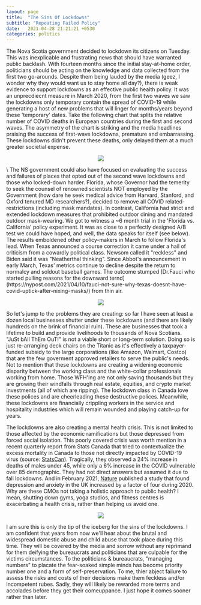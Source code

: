 ```yaml
---
layout: page
title:  "The Sins Of Lockdowns"
subtitle: "Repeating Failed Policy"
date:   2021-04-28 21:21:21 +0530
categories: politics
---
```


The Nova Scotia government decided to lockdown its citizens on Tuesday. This was inexplicable and frustrating news that should have warranted public backlash. With fourteen months since the initial stay-at-home order, politicians should be acting on the knowledge and data collected from the first two go-arounds. Despite them being lauded by the media (geez, I wonder why they would want us to stay home all day?), there is weak evidence to support lockdowns as an effective public health policy. It was an unprecdiecnt measure in March 2020, from the first two waves we saw the lockdowns only temporary contain the spread of COVID-19 while generating a host of new problems that will linger for months/years beyond these 'temporary' dates.  Take the following chart that splits the relative number of COVID deaths in European countries during the first and second waves. The asymmetry of the chart is striking and the media headlines praising the success of first-wave lockdowns, premature and embarrassing. These lockdowns didn't prevent these deaths, only delayed them at a much greater societial expense.


<p align="center">
  <img align="center" src="https://jfm-data.github.io/assets/img/second_wave.png">
</p>  
\
The NS government could also have focused on evaluating the success and failures of places that opted out of the second wave lockdowns and those who locked-down harder. Florida, whose Governor had the temerity to seek the counsel of renowned scientists NOT employed by the Government (how dare he seek medical advice from Harvard, Stanford, and Oxford tenured MD researchers?), decided to remove all COVID related-restrictions (including mask mandates). In contrast, California had strict and extended lockdown measures that prohibited outdoor dining and mandated outdoor mask-wearing. We got to witness a ~6 month trial in the 'Florida vs. California' policy experiment. It was as close to a perfectly designed A/B test we could have hoped, and well, the data speaks for itself (see below). The results emboldened other policy-makers in March to follow Florida's lead. When Texas announced a course correction it came under a hail of criticism from a cowardly political class. Newsom called it "reckless" and Biden said it was "Neatherthal thinking". Since Abbot's announcement in early March, Texas' metrics continue to decline despite the return to normalcy and soldout baseball games.  The outcome stumped [Dr.Fauci who started pulling reasons for the downward ternd](https://nypost.com/2021/04/10/fauci-not-sure-why-texas-doesnt-have-covid-uptick-after-nixing-masks/) from thin air.  

<p align="center">
  <img align="center" src="https://jfm-data.github.io/assets/img/fla_cali_covid.jpg">
</p>    

So let's jump to the problems they are creating: so far I have seen at least a dozen local businesses shutter under these lockdowns (and there are likely hundreds on the brink of financial ruin). These are businesses that took a lifetime to build and provide livelihoods to thousands of Nova Scotians. "JuSt bAil ThEm OuT!" is not a viable short or long-term solution. Doing so is just re-arranging deck chairs on the Titanic as it's effectively a taxpayer-funded subsidy to the large corporations (like Amazon, Walmart, Costco) that are the few goverment approved retailers to serve the public's needs. Not to mention that these lockdowns are creating a widening economic disparity between the working class and the white-collar professionals working from home. Those WFH'ing are not only saving thousands but they are growing their windfalls through real estate, equities, and crypto market investments (all of which are ripping). The lockdown class in Canada love these polices and are cheerleading these destructive polices. Meanwhile, these lockdowns are financially crippling workers in the service and hospitality industries which will remain wounded and playing catch-up for years.  

The lockdowns are also creating a mental health crisis. This is not limited to those affected by the economic ramifications but those depressed from forced social isolation. This poorly covered crisis was worth mention in a recent quarterly report from Stats Canada that tried to contextualize the excess mortality in Canada to those not directly impacted by COVID-19 virus (source: [StatsCan](https://www150.statcan.gc.ca/n1/en/daily-quotidien/210310/dq210310c-eng.pdf?st=fHDKnpD3)). Tragically, they observed a 24% increase in deaths of males under 45, while only a 6% increase in the COVID vulnerable over 85 demographic. They had not direct answers but assumed it due to fall lockdowns. And in February 2021, [Nature](https://www.nature.com/articles/d41586-021-00175-z) published a study that found depression and anxiety in the UK increased by a factor of four during 2020. Why are these CMOs not taking a holistic approach to public health? I mean, shutting down gyms, yoga studios, and fitness centres is exacerbating a health crisis, rather than helping us avoid one.

<p align="center">
  <img align="center" src="https://jfm-data.github.io/assets/img/mental_health.png">
</p>  

I am sure this is only the tip of the iceberg for the sins of the lockdowns. I am confident that years from now we'll hear about the brutal and widespread domestic abuse and child abuse that took place during this time. They will be covered by the media and sorrow without any reprimand for them deifying the bureaucrats and politicians that are culpable for the victims circumstances. To the politicians & bureaucrats, "managing numbers" to placate the fear-soaked simple minds has become priority number one and a form of self-preservation. To me, thier abject failure to assess the risks and costs of their decisions make them feckless and/or incompetent rubes. Sadly, they will likely be rewarded more terms and accolades before they get their comeuppance. I just hope it comes sooner rather than later.
